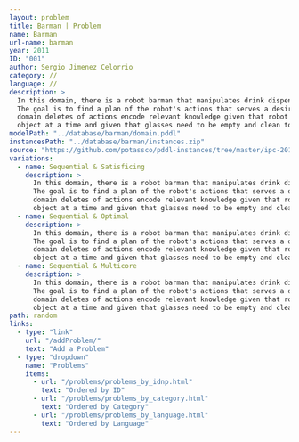 ```yaml
---
layout: problem
title: Barman | Problem
name: Barman
url-name: barman
year: 2011
ID: "001"
author: Sergio Jimenez Celorrio
category: //
language: //
description: >
  In this domain, there is a robot barman that manipulates drink dispensers, glasses, and a shaker.
  The goal is to find a plan of the robot's actions that serves a desired set of drinks. In this
  domain deletes of actions encode relevant knowledge given that robot hands can only grasp one
  object at a time and given that glasses need to be empty and clean to be filled.
modelPath: "../database/barman/domain.pddl"
instancesPath: "../database/barman/instances.zip"
source: "https://github.com/potassco/pddl-instances/tree/master/ipc-2011/domains/barman-sequential-satisficing"
variations:
  - name: Sequential & Satisficing
    description: >
      In this domain, there is a robot barman that manipulates drink dispensers, glasses, and a shaker.
      The goal is to find a plan of the robot's actions that serves a desired set of drinks. In this
      domain deletes of actions encode relevant knowledge given that robot hands can only grasp one
      object at a time and given that glasses need to be empty and clean to be filled.
  - name: Sequential & Optimal
    description: >
      In this domain, there is a robot barman that manipulates drink dispensers, glasses, and a shaker.
      The goal is to find a plan of the robot's actions that serves a desired set of drinks. In this
      domain deletes of actions encode relevant knowledge given that robot hands can only grasp one
      object at a time and given that glasses need to be empty and clean to be filled.
  - name: Sequential & Multicore
    description: >
      In this domain, there is a robot barman that manipulates drink dispensers, glasses, and a shaker.
      The goal is to find a plan of the robot's actions that serves a desired set of drinks. In this
      domain deletes of actions encode relevant knowledge given that robot hands can only grasp one
      object at a time and given that glasses need to be empty and clean to be filled.
path: random
links:
  - type: "link"
    url: "/addProblem/"
    text: "Add a Problem"
  - type: "dropdown"
    name: "Problems"
    items:
      - url: "/problems/problems_by_idnp.html"
        text: "Ordered by ID"
      - url: "/problems/problems_by_category.html"
        text: "Ordered by Category"
      - url: "/problems/problems_by_language.html"
        text: "Ordered by Language"
---
```

